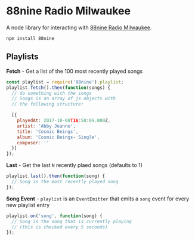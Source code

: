 88nine Radio Milwaukee
=======================

A node library for interacting with [88nine Radio Milwaukee](http://radiomilwaukee.org).

```
npm install 88nine
```

## Playlists

**Fetch** - Get a list of the 100 most recently played songs 

```javascript
const playlist = require('88nine').playlist;
playlist.fetch().then(function(songs) {
  // do something with the songs
  // Songs is an array of js objects with 
  // the following structure:

  [{ 
    playedAt: 2017-10-08T16:58:09.000Z,
    artist: 'Abby Jeanne',
    title: 'Cosmic Beings',
    album: 'Cosmic Beings- Single',
    composer: '' 
  }]
});
```

**Last** - Get the last `N` recently plaed songs (defaults to 1)

```javascript
playlist.last().then(function(song) {
  // Song is the most recently played song
});
```

**Song Event** - `playlist` is an `EventEmitter` that emits a `song` event for every new playlist entry

```javascript
playlist.on('song', function(song) {
  // Song is the song that is currently playing
  // (this is checked every 5 seconds)
});
```
